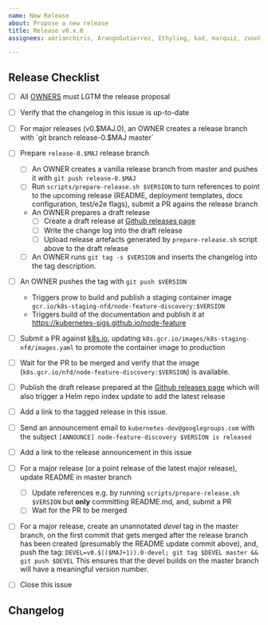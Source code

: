 ```yaml
---
name: New Release
about: Propose a new release
title: Release v0.x.0
assignees: adrianchiris, ArangoGutierrez, Ethyling, kad, marquiz, zvonkok

---
```


## Release Checklist
<!--
Please do not remove items from the checklist
-->
- [ ] All [OWNERS](https://github.com/kubernetes-sigs/node-feature-discovery/blob/master/OWNERS) must LGTM the release proposal
- [ ] Verify that the changelog in this issue is up-to-date
- [ ] For major releases (v0.$MAJ.0), an OWNER creates a release branch with
      `git branch release-0.$MAJ master`
- [ ] Prepare `release-0.$MAJ` release branch
  - [ ] An OWNER creates a vanilla release branch from master and pushes it with
        `git push release-0.$MAJ`
  - [ ] Run `scripts/prepare-release.sh $VERSION` to turn references to point to the upcoming release
        (README, deployment templates, docs configuration, test/e2e flags), submit a PR agains the release branch
  - An OWNER prepares a draft release
    - [ ] Create a draft release at [Github releases page](https://github.com/kubernetes-sigs/node-feature-discovery/releases)
    - [ ] Write the change log into the draft release
    - [ ] Upload release artefacts generated by `prepare-release.sh` script above to the draft release
  - [ ] An OWNER runs
       `git tag -s $VERSION`
        and inserts the changelog into the tag description.
- [ ] An OWNER pushes the tag with
      `git push $VERSION`
  - Triggers prow to build and publish a staging container image
      `gcr.io/k8s-staging-nfd/node-feature-discovery:$VERSION`
  - Triggers build of the documentation and publish it at
        https://kubernetes-sigs.github.io/node-feature
- [ ] Submit a PR against [k8s.io](https://github.com/kubernetes/k8s.io), updating `k8s.gcr.io/images/k8s-staging-nfd/images.yaml` to promote the container image to production
- [ ] Wait for the PR to be merged and verify that the image (`k8s.gcr.io/nfd/node-feature-discovery:$VERSION`) is available.
- [ ] Publish the draft release prepared at the [Github releases page](https://github.com/kubernetes-sigs/node-feature-discovery/releases)
      which will also trigger a Helm repo index update to add the latest release
- [ ] Add a link to the tagged release in this issue.
- [ ] Send an announcement email to `kubernetes-dev@googlegroups.com` with the subject `[ANNOUNCE] node-feature-discovery $VERSION is released`
- [ ] Add a link to the release announcement in this issue
- [ ] For a major release (or a point release of the latest major release), update README in master branch
  - [ ] Update references e.g. by running `scripts/prepare-release.sh $VERSION` but **only** committing README.md, and,
        submit a PR
  - [ ] Wait for the PR to be merged
- [ ] For a major release, create an unannotated *devel* tag in the master branch, on the first commit that gets merged after the release branch has been created (presumably the README update commit above), and, push the tag:
      `DEVEL=v0.$(($MAJ+1)).0-devel; git tag $DEVEL master && git push $DEVEL`
      This ensures that the devel builds on the master branch will have a meaningful version number.
- [ ] Close this issue


## Changelog
<!--
Describe changes since the last release here.
-->
